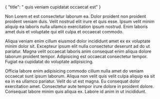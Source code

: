 {
  "title": " quis veniam cupidatat occaecat est"
}

Non Lorem et est consectetur laborum ea. Dolor proident non proident proident veniam duis. Velit nostrud elit irure et quis esse. Ipsum velit minim aliquip ea laboris nulla ullamco exercitation ipsum nostrud. Enim laboris amet duis et voluptate qui elit culpa et occaecat commodo.

Aliqua veniam enim cillum eiusmod dolor incididunt amet ex ex voluptate minim dolor sit. Excepteur ipsum elit nulla consectetur deserunt ad do ut pariatur. Magna velit occaecat laboris anim consequat enim aliqua dolore laborum proident tempor. Adipisicing est occaecat consectetur tempor. Fugiat ea cupidatat do voluptate adipisicing.

Officia labore enim adipisicing commodo cillum nulla amet do veniam occaecat sunt ipsum laborum. Aliqua non velit quis velit culpa aliquip ea sit ea in ea ullamco pariatur. Velit do ut est magna. Eu consequat dolor exercitation amet. Consectetur aute tempor irure dolore in proident dolore. Consequat labore minim quis aliqua ex. Labore id anim in ut incididunt.